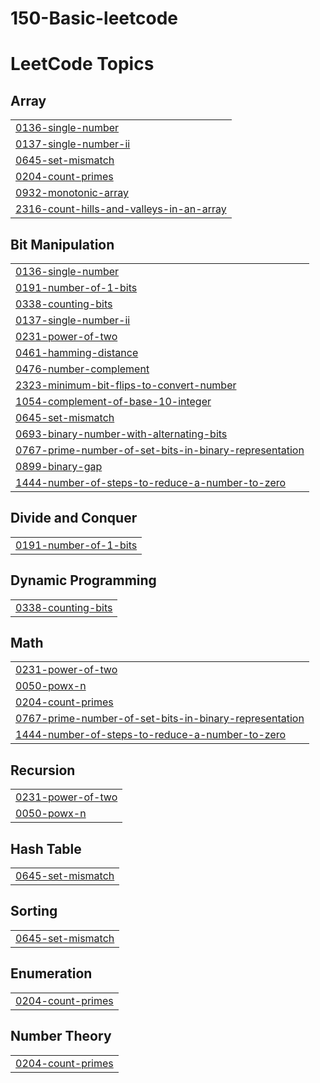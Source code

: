 # 150-Basic-leetcode
<!---LeetCode Topics Start-->
# LeetCode Topics
## Array
|  |
| ------- |
| [0136-single-number](https://github.com/marindave/150-Basic-leetcode/tree/master/0136-single-number) |
| [0137-single-number-ii](https://github.com/marindave/150-Basic-leetcode/tree/master/0137-single-number-ii) |
| [0645-set-mismatch](https://github.com/marindave/150-Basic-leetcode/tree/master/0645-set-mismatch) |
| [0204-count-primes](https://github.com/marindave/150-Basic-leetcode/tree/master/0204-count-primes) |
| [0932-monotonic-array](https://github.com/marindave/150-Basic-leetcode/tree/master/0932-monotonic-array) |
| [2316-count-hills-and-valleys-in-an-array](https://github.com/marindave/150-Basic-leetcode/tree/master/2316-count-hills-and-valleys-in-an-array) |
## Bit Manipulation
|  |
| ------- |
| [0136-single-number](https://github.com/marindave/150-Basic-leetcode/tree/master/0136-single-number) |
| [0191-number-of-1-bits](https://github.com/marindave/150-Basic-leetcode/tree/master/0191-number-of-1-bits) |
| [0338-counting-bits](https://github.com/marindave/150-Basic-leetcode/tree/master/0338-counting-bits) |
| [0137-single-number-ii](https://github.com/marindave/150-Basic-leetcode/tree/master/0137-single-number-ii) |
| [0231-power-of-two](https://github.com/marindave/150-Basic-leetcode/tree/master/0231-power-of-two) |
| [0461-hamming-distance](https://github.com/marindave/150-Basic-leetcode/tree/master/0461-hamming-distance) |
| [0476-number-complement](https://github.com/marindave/150-Basic-leetcode/tree/master/0476-number-complement) |
| [2323-minimum-bit-flips-to-convert-number](https://github.com/marindave/150-Basic-leetcode/tree/master/2323-minimum-bit-flips-to-convert-number) |
| [1054-complement-of-base-10-integer](https://github.com/marindave/150-Basic-leetcode/tree/master/1054-complement-of-base-10-integer) |
| [0645-set-mismatch](https://github.com/marindave/150-Basic-leetcode/tree/master/0645-set-mismatch) |
| [0693-binary-number-with-alternating-bits](https://github.com/marindave/150-Basic-leetcode/tree/master/0693-binary-number-with-alternating-bits) |
| [0767-prime-number-of-set-bits-in-binary-representation](https://github.com/marindave/150-Basic-leetcode/tree/master/0767-prime-number-of-set-bits-in-binary-representation) |
| [0899-binary-gap](https://github.com/marindave/150-Basic-leetcode/tree/master/0899-binary-gap) |
| [1444-number-of-steps-to-reduce-a-number-to-zero](https://github.com/marindave/150-Basic-leetcode/tree/master/1444-number-of-steps-to-reduce-a-number-to-zero) |
## Divide and Conquer
|  |
| ------- |
| [0191-number-of-1-bits](https://github.com/marindave/150-Basic-leetcode/tree/master/0191-number-of-1-bits) |
## Dynamic Programming
|  |
| ------- |
| [0338-counting-bits](https://github.com/marindave/150-Basic-leetcode/tree/master/0338-counting-bits) |
## Math
|  |
| ------- |
| [0231-power-of-two](https://github.com/marindave/150-Basic-leetcode/tree/master/0231-power-of-two) |
| [0050-powx-n](https://github.com/marindave/150-Basic-leetcode/tree/master/0050-powx-n) |
| [0204-count-primes](https://github.com/marindave/150-Basic-leetcode/tree/master/0204-count-primes) |
| [0767-prime-number-of-set-bits-in-binary-representation](https://github.com/marindave/150-Basic-leetcode/tree/master/0767-prime-number-of-set-bits-in-binary-representation) |
| [1444-number-of-steps-to-reduce-a-number-to-zero](https://github.com/marindave/150-Basic-leetcode/tree/master/1444-number-of-steps-to-reduce-a-number-to-zero) |
## Recursion
|  |
| ------- |
| [0231-power-of-two](https://github.com/marindave/150-Basic-leetcode/tree/master/0231-power-of-two) |
| [0050-powx-n](https://github.com/marindave/150-Basic-leetcode/tree/master/0050-powx-n) |
## Hash Table
|  |
| ------- |
| [0645-set-mismatch](https://github.com/marindave/150-Basic-leetcode/tree/master/0645-set-mismatch) |
## Sorting
|  |
| ------- |
| [0645-set-mismatch](https://github.com/marindave/150-Basic-leetcode/tree/master/0645-set-mismatch) |
## Enumeration
|  |
| ------- |
| [0204-count-primes](https://github.com/marindave/150-Basic-leetcode/tree/master/0204-count-primes) |
## Number Theory
|  |
| ------- |
| [0204-count-primes](https://github.com/marindave/150-Basic-leetcode/tree/master/0204-count-primes) |
<!---LeetCode Topics End-->